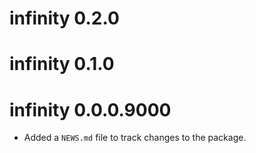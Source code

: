 # infinity 0.2.0

# infinity 0.1.0

# infinity 0.0.0.9000

* Added a `NEWS.md` file to track changes to the package.
